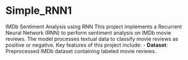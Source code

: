 # Simple_RNN1
 IMDb Sentiment Analysis using RNN  This project implements a Recurrent Neural Network (RNN) to perform sentiment analysis on IMDb movie reviews. The model processes textual data to classify movie reviews as positive or negative. Key features of this project include:  - **Dataset**: Preprocessed IMDb dataset containing labeled movie reviews. 
